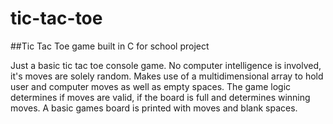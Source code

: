 # tic-tac-toe
##Tic Tac Toe game built in C for school project

Just a basic tic tac toe console game.  No computer intelligence is involved, it's moves are solely random. Makes use of a multidimensional array to hold user and computer moves as well as empty spaces.  The game logic determines if moves are valid, if the board is full and determines winning moves. A basic games board is printed with moves and blank spaces. 



